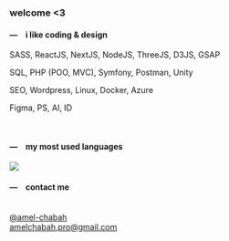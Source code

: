 <h3>welcome <3</h3>
  <h4>―&ensp;&ensp;i like coding & design</h4>
  <p>SASS, ReactJS, NextJS, NodeJS, ThreeJS, D3JS, GSAP</p>
  <p>SQL, PHP (POO, MVC), Symfony, Postman, Unity</p>
  <p>SEO, Wordpress, Linux, Docker, Azure</p>
  <p>Figma, PS, AI, ID</p>
  </div>
    <br>
  <h4>―&ensp;&ensp;my most used languages</h4><img src="https://github-readme-stats.vercel.app/api/top-langs?username=amelchabah&layout=compact&hide_title=true&hide_border=true&theme=github_dark"/>

  <h4>―&ensp;&ensp;contact me</h4><br><a href="https://www.linkedin.com/in/amel-chabah/" title="my linkedin" target="_blank">@amel-chabah
</a><br><a href="mailto:amelchabah.pro@gmail.com" title="my mail" target="_blank">amelchabah.pro@gmail.com</a>
</div>
